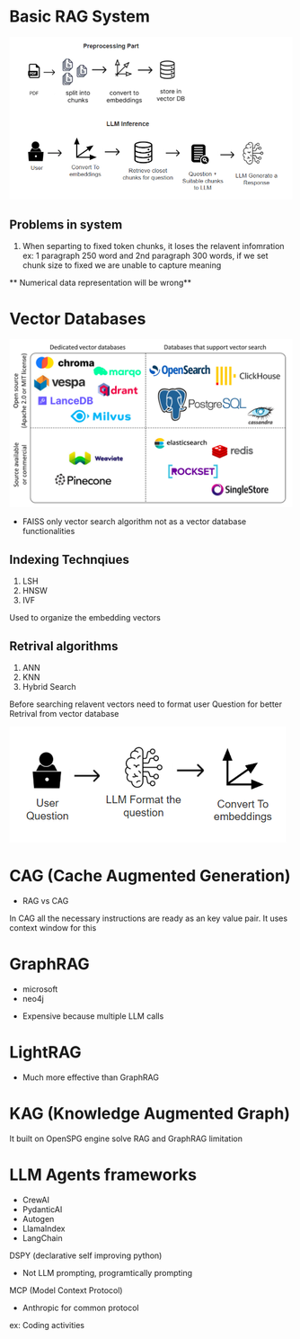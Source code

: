 # Basic RAG System

![](Image1.PNG)

## Problems in system

1. When separting to fixed token chunks, it loses the relavent infomration
 ex: 1 paragraph 250 word and 2nd paragraph 300 words, if we set chunk size to fixed we are unable to capture meaning

** Numerical data representation will be wrong**

# Vector Databases

![](Image2.png)
*  FAISS only vector search algorithm not as a vector database functionalities




## Indexing Technqiues
1. LSH
2. HNSW
3. IVF

Used to organize the embedding vectors


## Retrival algorithms
1. ANN
2. KNN
3. Hybrid Search



Before searching relavent vectors need to format user Question for better Retrival from vector database

![](Image3.PNG)



# CAG (Cache Augmented Generation)
* RAG vs CAG 

In CAG all the necessary instructions are ready as an key value pair. 
It uses context window for this 
    

# GraphRAG
- microsoft 
- neo4j


* Expensive because multiple LLM calls


# LightRAG
* Much more effective than GraphRAG


# KAG (Knowledge Augmented Graph)
It built on OpenSPG engine solve RAG and GraphRAG limitation

# LLM Agents frameworks

- CrewAI
- PydanticAI
- Autogen
- LlamaIndex
- LangChain


DSPY (declarative self improving python)
- Not LLM prompting, programtically prompting


MCP (Model Context Protocol)
- Anthropic for common protocol

ex: Coding activities
